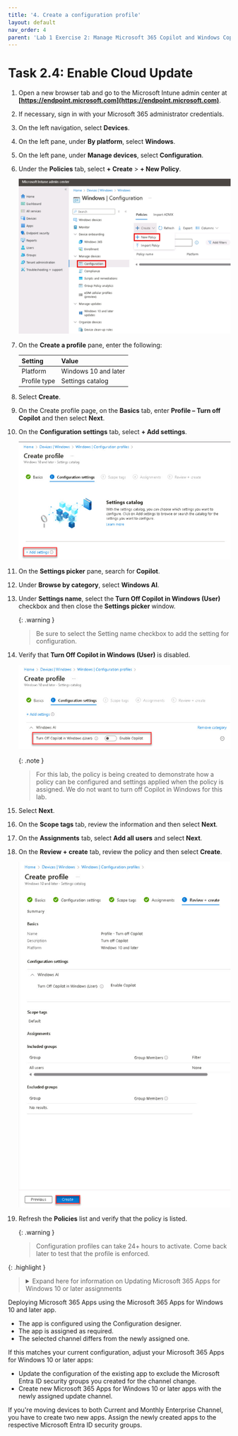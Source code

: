 ```yaml
---
title: '4. Create a configuration profile'
layout: default
nav_order: 4
parent: 'Lab 1 Exercise 2: Manage Microsoft 365 Copilot and Windows Copilot'
---
```


# Task 2.4: Enable Cloud Update

1. Open a new browser tab and go to the Microsoft Intune admin center at **[https://endpoint.microsoft.com](https://endpoint.microsoft.com)**.

1. If necessary, sign in with your Microsoft 365 administrator credentials.

1. On the left navigation, select **Devices**.

1. On the left pane, under **By platform**, select **Windows**.

1. On the left pane, under **Manage devices**, select **Configuration**.

1. Under the **Policies** tab, select **+ Create** > **+ New Policy**.

    ![NewWindowsConfigurationPolicy.jpg](../media/Updates/NewWindowsConfigurationPolicy.jpg "Image of the Windows Configuration page with Configuration and Create New Policy highlighted")

1. On the **Create a profile** pane, enter the following:

    | Setting | Value |
    |:---------|:---------|
    | Platform   | Windows 10 and later  |
    | Profile type   | Settings catalog  |

1. Select **Create**.    

1. On the Create profile page, on the **Basics** tab, enter **Profile – Turn off Copilot** and then select **Next**.

1. On the **Configuration settings** tab, select **+ Add settings**.

    ![b14.jpg](../media/lab1/b14.jpg)

1. On the **Settings picker** pane, search for **Copilot**.

1. Under **Browse by category**, select **Windows AI**.

1. Under **Settings name**, select the **Turn Off Copilot in Windows (User)** checkbox and then close the **Settings picker** window.

   {: .warning }
   > Be sure to select the Setting name checkbox to add the setting for configuration.

1. Verify that **Turn Off Copilot in Windows (User)** is disabled.

    ![b16.jpg](../media/lab1/b16.jpg)

    {: .note } 
    > For this lab, the policy is being created to demonstrate how a policy can be configured and settings applied when the policy is assigned. We do not want to turn off Copilot in Windows for this lab.

1. Select **Next**.

1. On the **Scope tags** tab, review the information and then select **Next**.

1. On the **Assignments** tab, select **Add all users** and select **Next**.

1. On the **Review + create** tab, review the policy and then select **Create**.

    ![b17.jpg](../media/lab1/b17.jpg)

1. Refresh the **Policies** list and verify that the policy is listed.

    {: .warning }
    > Configuration profiles can take 24+ hours to activate. Come back later to test that the profile is enforced.

{: .highlight }
> <details markdown="block"><summary>Expand here for information on Updating Microsoft 365 Apps for Windows 10 or later assignments</summary>
>
> #### Update Microsoft 365 Apps for Windows 10 or later assignments
>
> If you're deploying Microsoft 365 Apps with Intune using the Microsoft 365 Apps for Windows 10 and later app, the channel selected in the app configuration is re-evaluated and enforced during policy refresh. If the channels don't match, this causes unexpected channel flipping under the following circumstances:
>
Deploying Microsoft 365 Apps using the Microsoft 365 Apps for Windows 10 and later app.
- The app is configured using the Configuration designer.
- The app is assigned as required.
- The selected channel differs from the newly assigned one.
>
If this matches your current configuration, adjust your Microsoft 365 Apps for Windows 10 or later apps:
>
- Update the configuration of the existing app to exclude the Microsoft Entra ID security groups you created for the channel change.
- Create new Microsoft 365 Apps for Windows 10 or later apps with the newly assigned update channel.
>
If you're moving devices to both Current and Monthly Enterprise Channel, you have to create two new apps. Assign the newly created apps to the respective Microsoft Entra ID security groups.
> </details>

